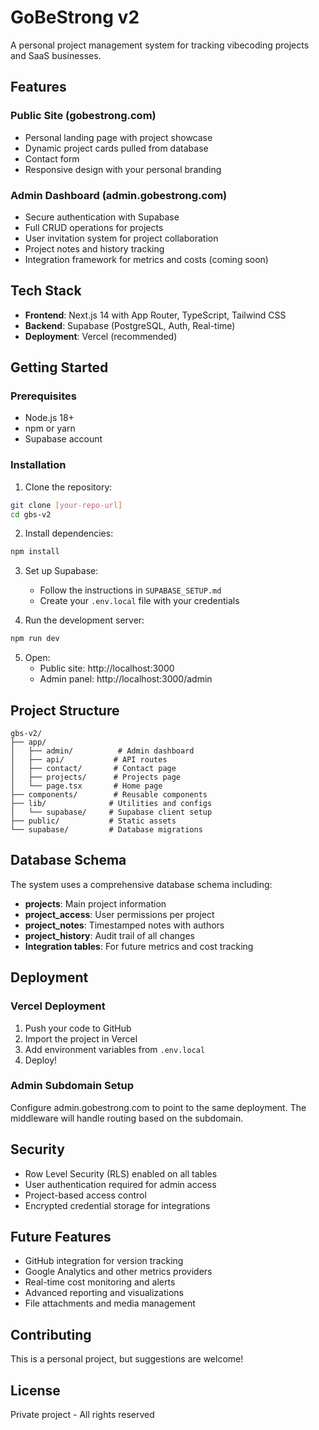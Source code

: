 # GoBeStrong v2

A personal project management system for tracking vibecoding projects and SaaS businesses.

## Features

### Public Site (gobestrong.com)
- Personal landing page with project showcase
- Dynamic project cards pulled from database
- Contact form
- Responsive design with your personal branding

### Admin Dashboard (admin.gobestrong.com)
- Secure authentication with Supabase
- Full CRUD operations for projects
- User invitation system for project collaboration
- Project notes and history tracking
- Integration framework for metrics and costs (coming soon)

## Tech Stack
- **Frontend**: Next.js 14 with App Router, TypeScript, Tailwind CSS
- **Backend**: Supabase (PostgreSQL, Auth, Real-time)
- **Deployment**: Vercel (recommended)

## Getting Started

### Prerequisites
- Node.js 18+
- npm or yarn
- Supabase account

### Installation

1. Clone the repository:
```bash
git clone [your-repo-url]
cd gbs-v2
```

2. Install dependencies:
```bash
npm install
```

3. Set up Supabase:
   - Follow the instructions in `SUPABASE_SETUP.md`
   - Create your `.env.local` file with your credentials

4. Run the development server:
```bash
npm run dev
```

5. Open:
   - Public site: http://localhost:3000
   - Admin panel: http://localhost:3000/admin

## Project Structure

```
gbs-v2/
├── app/
│   ├── admin/          # Admin dashboard
│   ├── api/           # API routes
│   ├── contact/       # Contact page
│   ├── projects/      # Projects page
│   └── page.tsx       # Home page
├── components/        # Reusable components
├── lib/              # Utilities and configs
│   └── supabase/     # Supabase client setup
├── public/           # Static assets
└── supabase/         # Database migrations
```

## Database Schema

The system uses a comprehensive database schema including:
- **projects**: Main project information
- **project_access**: User permissions per project
- **project_notes**: Timestamped notes with authors
- **project_history**: Audit trail of all changes
- **Integration tables**: For future metrics and cost tracking

## Deployment

### Vercel Deployment
1. Push your code to GitHub
2. Import the project in Vercel
3. Add environment variables from `.env.local`
4. Deploy!

### Admin Subdomain Setup
Configure admin.gobestrong.com to point to the same deployment. The middleware will handle routing based on the subdomain.

## Security
- Row Level Security (RLS) enabled on all tables
- User authentication required for admin access
- Project-based access control
- Encrypted credential storage for integrations

## Future Features
- GitHub integration for version tracking
- Google Analytics and other metrics providers
- Real-time cost monitoring and alerts
- Advanced reporting and visualizations
- File attachments and media management

## Contributing
This is a personal project, but suggestions are welcome!

## License
Private project - All rights reserved